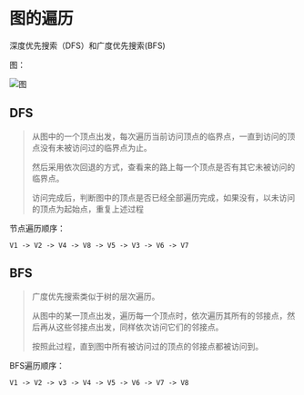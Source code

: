 # 图的遍历

深度优先搜索（DFS）和广度优先搜索(BFS)

图：

![图](https://picshack.net/ib/mehnlsPWiQ.png)

## DFS

>从图中的一个顶点出发，每次遍历当前访问顶点的临界点，一直到访问的顶点没有未被访问过的临界点为止。
>
>然后采用依次回退的方式，查看来的路上每一个顶点是否有其它未被访问的临界点。
>
>访问完成后，判断图中的顶点是否已经全部遍历完成，如果没有，以未访问的顶点为起始点，重复上述过程



节点遍历顺序：

```shell
V1 -> V2 -> V4 -> V8 -> V5 -> V3 -> V6 -> V7
```


## BFS

>广度优先搜索类似于树的层次遍历。
>
>从图中的某一顶点出发，遍历每一个顶点时，依次遍历其所有的邻接点，然后再从这些邻接点出发，同样依次访问它们的邻接点。
>
>按照此过程，直到图中所有被访问过的顶点的邻接点都被访问到。

BFS遍历顺序：

```shell
V1 -> V2 -> v3 -> V4 -> V5 -> V6 -> V7 -> V8
```
